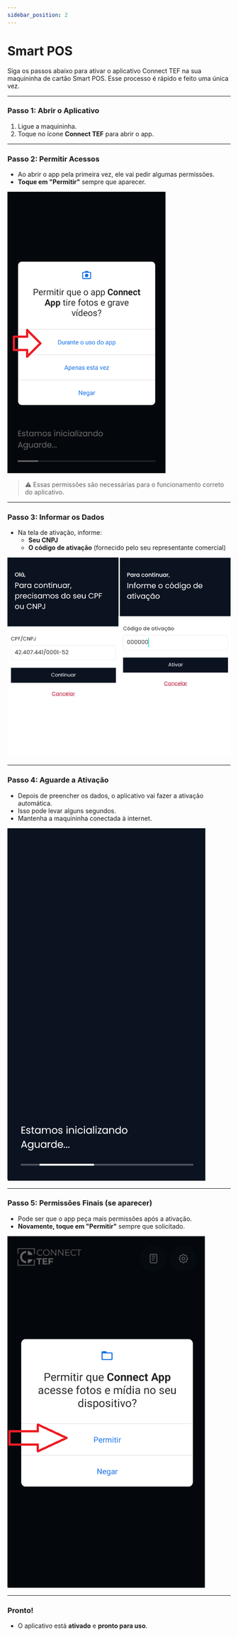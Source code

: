 ```yaml
---
sidebar_position: 2
---
```


# Smart POS

Siga os passos abaixo para ativar o aplicativo Connect TEF na sua maquininha de cartão Smart POS. Esse processo é rápido e feito uma única vez.

---

### Passo 1: Abrir o Aplicativo

1. Ligue a maquininha.
2. Toque no ícone **Connect TEF** para abrir o app.

---

### Passo 2: Permitir Acessos

- Ao abrir o app pela primeira vez, ele vai pedir algumas permissões.
- **Toque em "Permitir"** sempre que aparecer.

![img_5.png](img_1.png)

> ⚠️ Essas permissões são necessárias para o funcionamento correto do aplicativo.

---

### Passo 3: Informar os Dados

- Na tela de ativação, informe:
    - **Seu CNPJ**
    - **O código de ativação** (fornecido pelo seu representante comercial)

![img_5.png](img_5.png)

---

### Passo 4: Aguarde a Ativação

- Depois de preencher os dados, o aplicativo vai fazer a ativação automática.
- Isso pode levar alguns segundos.
- Mantenha a maquininha conectada à internet.

![img_2.png](img_2.png)

---

### Passo 5: Permissões Finais (se aparecer)

- Pode ser que o app peça mais permissões após a ativação.
- **Novamente, toque em "Permitir"** sempre que solicitado.

![img_4.png](img_4.png)

---

### Pronto!

- O aplicativo está **ativado** e **pronto para uso**.

